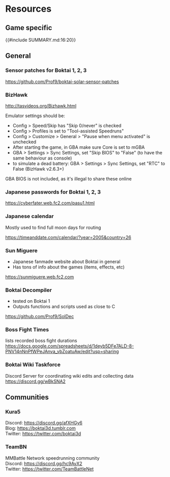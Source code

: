 # Resources

## Game specific

{{#include SUMMARY.md:16:20}}

## General

### Sensor patches for Boktai 1, 2, 3

<https://github.com/Prof9/boktai-solar-sensor-patches>

### BizHawk

<http://tasvideos.org/Bizhawk.html>

Emulator settings should be:

- Config > Speed/Skip has "Skip 0/never" is checked
- Config > Profiles is set to "Tool-assisted Speedruns"
- Config > Customize > General > "Pause when menu activated" is unchecked
- After starting the game, in GBA make sure Core is set to mGBA
- GBA > Settings > Sync Settings, set "Skip BIOS" to "False" (to have the same behaviour as console)
- to simulate a dead battery: GBA > Settings > Sync Settings, set "RTC" to False (BizHawk v2.6.3+)

GBA BIOS is not included, as it's illegal to share these online

### Japanese passwords for Boktai 1, 2, 3

<https://cyberfater.web.fc2.com/pasu1.html>

### Japanese calendar

Mostly used to find full moon days for routing

<https://timeanddate.com/calendar/?year=2005&country=26>

### Sun Miguere

- Japanese fanmade website about Boktai in general
- Has tons of info about the games (items, effects, etc)

<https://sunmiguere.web.fc2.com>

### Boktai Decompiler

- tested on Boktai 1
- Outputs functions and scripts used as close to C

<https://github.com/Prof9/SolDec>

### Boss Fight Times

lists recorded boss fight durations  
<https://docs.google.com/spreadsheets/d/1deyb5DFe7ALD-8-PNV14nNnPfWPeJAnva_vbZoatuAw/edit?usp=sharing>

### Boktai Wiki Taskforce

Discord Server for coordinating wiki edits and collecting data  
<https://discord.gg/wBkSNA2>

## Communities

### Kura5

Discord: <https://discord.gg/afXHGy6>  
Blog: <https://boktai3d.tumblr.com>  
Twitter: <https://twitter.com/boktai3d>

### TeamBN

MMBattle Network speedrunning community  
Discord: <https://discord.gg/hc9AvX2>  
Twitter: <https://twitter.com/TeamBattleNet>
